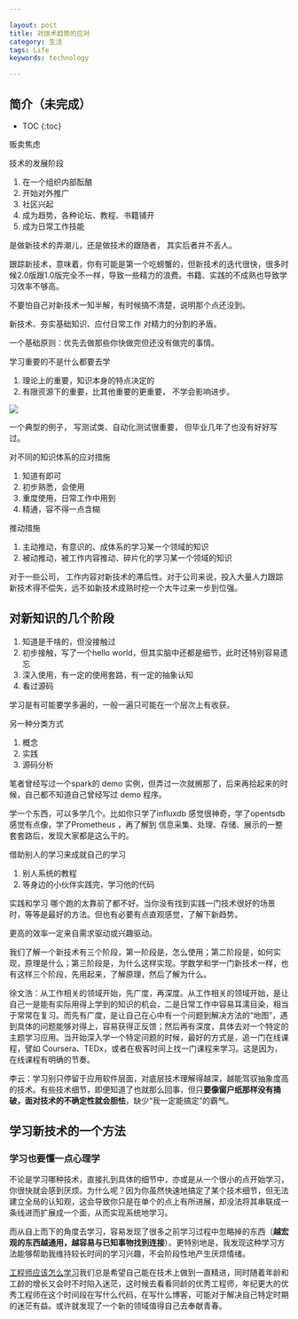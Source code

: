 ```yaml
---

layout: post
title: 对技术趋势的应对
category: 生活
tags: Life
keywords: technology

---
```


## 简介（未完成）

* TOC
{:toc}

贩卖焦虑

技术的发展阶段

1. 在一个组织内部酝酿
2. 开始对外推广
3. 社区兴起
4. 成为趋势，各种论坛、教程、书籍铺开
5. 成为日常工作技能


是做新技术的弄潮儿，还是做技术的跟随者， 其实后者并不丢人。

跟踪新技术，意味着，你有可能是第一个吃螃蟹的，但新技术的迭代很快，很多时候2.0版跟1.0版完全不一样，导致一些精力的浪费。书籍、实践的不成熟也导致学习效率不够高。

不要怕自己对新技术一知半解，有时候搞不清楚，说明那个点还没到。

新技术、夯实基础知识、应付日常工作  对精力的分割的矛盾。

一个基础原则：优先去做那些你快做完但还没有做完的事情。

学习重要的不是什么都要去学

1. 理论上的重要，知识本身的特点决定的
2. 有限资源下的重要，比其他重要的更重要， 不学会影响进步。

![](/public/upload/life/learn_what.png)

一个典型的例子， 写测试类、自动化测试很重要， 但毕业几年了也没有好好写过。

对不同的知识体系的应对措施

1. 知道有即可
2. 初步熟悉，会使用
3. 重度使用，日常工作中用到
4. 精通，容不得一点含糊

推动措施

1. 主动推动，有意识的、成体系的学习某一个领域的知识
2. 被动推动，被工作内容推动、碎片化的学习某一个领域的知识

对于一些公司， 工作内容对新技术的滞后性。对于公司来说，投入大量人力跟踪新技术得不偿失，远不如新技术成熟时挖一个大牛过来一步到位强。

## 对新知识的几个阶段

1. 知道是干啥的，但没接触过
2. 初步接触，写了一个hello world，但其实脑中还都是细节，此时还特别容易遗忘
3. 深入使用，有一定的使用套路，有一定的抽象认知
4. 看过源码

学习是有可能要学多遍的，一般一遍只可能在一个层次上有收获。

另一种分类方式

1. 概念
2. 实践
3. 源码分析

笔者曾经写过一个spark的 demo 实例，但弄过一次就搁那了，后来再拾起来的时候，自己都不知道自己曾经写过 demo 程序。

学一个东西，可以多学几个。比如你只学了influxdb 感觉很神奇，学了opentsdb 感觉有点像，学了Prometheus ，再了解到 信息采集、处理、存储、展示的一整套套路后，发现大家都是这么干的。

借助别人的学习来成就自己的学习

1. 别人系统的教程
2. 等身边的小伙伴实践完，学习他的代码

实践和学习 哪个跑的太靠前了都不好。当你没有找到实践一门技术很好的场景时，等等是最好的方法。但也有必要有点直观感觉，了解下新趋势。

更高的效率一定来自需求驱动或兴趣驱动。


我们了解一个新技术有三个阶段，第一阶段是，怎么使用；第二阶段是，如何实现，原理是什么；第三阶段是，为什么这样实现。学数学和学一门新技术一样，也有这样三个阶段，先用起来，了解原理，然后了解为什么。

徐文浩：从工作相关的领域开始，先广度，再深度。从工作相关的领域开始，是让自己一是能有实际用得上学到的知识的机会，二是日常工作中容易耳濡目染，相当于常常在复习。而先有广度，是让自己在心中有一个问题到解决方法的“地图”，遇到具体的问题能够对得上，容易获得正反馈；然后再有深度，具体去对一个特定的主题学习应用。当开始深入学一个特定问题的时候，最好的方式是，追一门在线课程，譬如 Coursera、TEDx，或者在极客时间上找一门课程来学习。这是因为，在线课程有明确的节奏。

李云：学习别只停留于应用软件层面，对底层技术理解得越深，越能驾驭抽象度高的技术。有些技术细节，即便知道了也就那么回事，但只**要像窗户纸那样没有捅破，面对技术的不确定性就会胆怯**，缺少“我一定能搞定”的霸气。


## 学习新技术的一个方法

### 学习也要懂一点心理学

不论是学习哪种技术，直接扎到具体的细节中，亦或是从一个很小的点开始学习，你很快就会感到厌烦。为什么呢？因为你虽然快速地搞定了某个技术细节，但无法建立全局的认知观，这会导致你只是在单个的点上有所进展，却没法将其串联成一条线进而扩展成一个面，从而实现系统地学习。

而从自上而下的角度去学习，容易发现了很多之前学习过程中忽略掉的东西（**越宏观的东西越通用，越容易与已知事物找到连接**）。更特别地是，我发现这种学习方法能够帮助我维持较长时间的学习兴趣，不会阶段性地产生厌烦情绪。


[工程师应该怎么学习](https://xargin.com/how-to-learn/)我们总是希望自己能在技术上做到一直精进，同时随着年龄和工龄的增长又会时不时陷入迷茫，这时候去看看同龄的优秀工程师，年纪更大的优秀工程师在这个时间段在写什么代码，在写什么博客，可能对于解决自己特定时期的迷茫有益。或许就发现了一个新的领域值得自己去奉献青春。